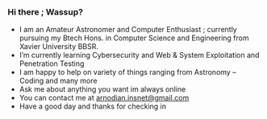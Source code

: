 ### Hi there ; Wassup?


-  I am an Amateur Astronomer and Computer Enthusiast  ; currently pursuing my Btech Hons. in Computer Science and Engineering from Xavier University BBSR. 
-  I’m currently learning Cybersecurity and Web & System Exploitation and Penetration Testing
-  I am happy to help on variety of things ranging from Astronomy – Coding  and many more
-  Ask me about anything you want im always online
-  You can contact me at arnodian.insnet@gmail.com
-  Have a good day and thanks for checking in 

